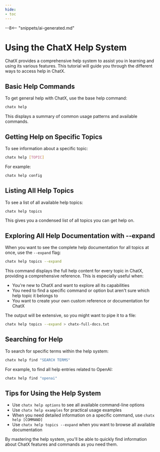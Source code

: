 ```yaml
---
hide:
- toc
---
```


--8<-- "snippets/ai-generated.md"

# Using the ChatX Help System

ChatX provides a comprehensive help system to assist you in learning and using its various features. This tutorial will guide you through the different ways to access help in ChatX.

## Basic Help Commands

To get general help with ChatX, use the base help command:

```bash
chatx help
```

This displays a summary of common usage patterns and available commands.

## Getting Help on Specific Topics

To see information about a specific topic:

```bash
chatx help [TOPIC]
```

For example:

```bash
chatx help config
```

## Listing All Help Topics

To see a list of all available help topics:

```bash
chatx help topics
```

This gives you a condensed list of all topics you can get help on.

## Exploring All Help Documentation with --expand

When you want to see the complete help documentation for all topics at once, use the `--expand` flag:

```bash
chatx help topics --expand
```

This command displays the full help content for every topic in ChatX, providing a comprehensive reference. This is especially useful when:

- You're new to ChatX and want to explore all its capabilities
- You need to find a specific command or option but aren't sure which help topic it belongs to
- You want to create your own custom reference or documentation for ChatX

The output will be extensive, so you might want to pipe it to a file:

```bash
chatx help topics --expand > chatx-full-docs.txt
```

## Searching for Help

To search for specific terms within the help system:

```bash
chatx help find "SEARCH TERMS"
```

For example, to find all help entries related to OpenAI:

```bash
chatx help find "openai"
```

## Tips for Using the Help System

- Use `chatx help options` to see all available command-line options
- Use `chatx help examples` for practical usage examples
- When you need detailed information on a specific command, use `chatx help [COMMAND]`
- Use `chatx help topics --expand` when you want to browse all available documentation

By mastering the help system, you'll be able to quickly find information about ChatX features and commands as you need them.